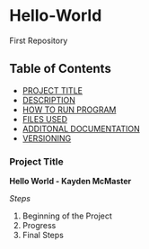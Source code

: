 # Hello-World
First Repository
## Table of Contents

- [PROJECT TITLE](#Project-Title)
- [DESCRIPTION](#Description)
- [HOW TO RUN PROGRAM](#How-to-run-program)
- [FILES USED](#files-used)
- [ADDITONAL DOCUMENTATION](#additional-documentation)
- [VERSIONING](#versioning)

### Project Title
**Hello World - Kayden McMaster**

*Steps*

1. Beginning of the Project
2. Progress
3. Final Steps
